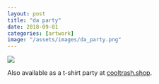 ```yaml
---
layout: post
title: "da party"
date: 2018-09-01
categories: [artwork]
image: "/assets/images/da_party.png"
---
```


<img src="/assets/images/da_party.png" >

Also available as a t-shirt party at <a href="https://cooltrash.shop/collections/frontpage/products/da-party-shirt">cooltrash.shop</a>.
